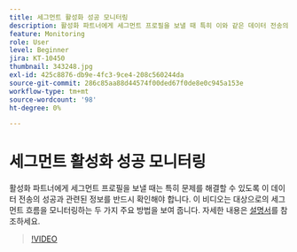 ```yaml
---
title: 세그먼트 활성화 성공 모니터링
description: 활성화 파트너에게 세그먼트 프로필을 보낼 때 특히 이와 같은 데이터 전송의 성공에 관한 정보를 반드시 확인해야 합니다. (설명은 60~160자 사이여야 함)
feature: Monitoring
role: User
level: Beginner
jira: KT-10450
thumbnail: 343248.jpg
exl-id: 425c8876-db9e-4fc3-9ce4-208c560244da
source-git-commit: 286c85aa88d44574f00ded67f0de8e0c945a153e
workflow-type: tm+mt
source-wordcount: '98'
ht-degree: 0%

---
```


# 세그먼트 활성화 성공 모니터링

활성화 파트너에게 세그먼트 프로필을 보낼 때는 특히 문제를 해결할 수 있도록 이 데이터 전송의 성공과 관련된 정보를 반드시 확인해야 합니다. 이 비디오는 대상으로의 세그먼트 흐름을 모니터링하는 두 가지 주요 방법을 보여 줍니다. 자세한 내용은 [설명서](https://experienceleague.adobe.com/docs/experience-platform/dataflows/ui/monitor-segments.html?lang=ko)를 참조하세요.

>[!VIDEO](https://video.tv.adobe.com/v/343248/?learn=on&enablevpops)

